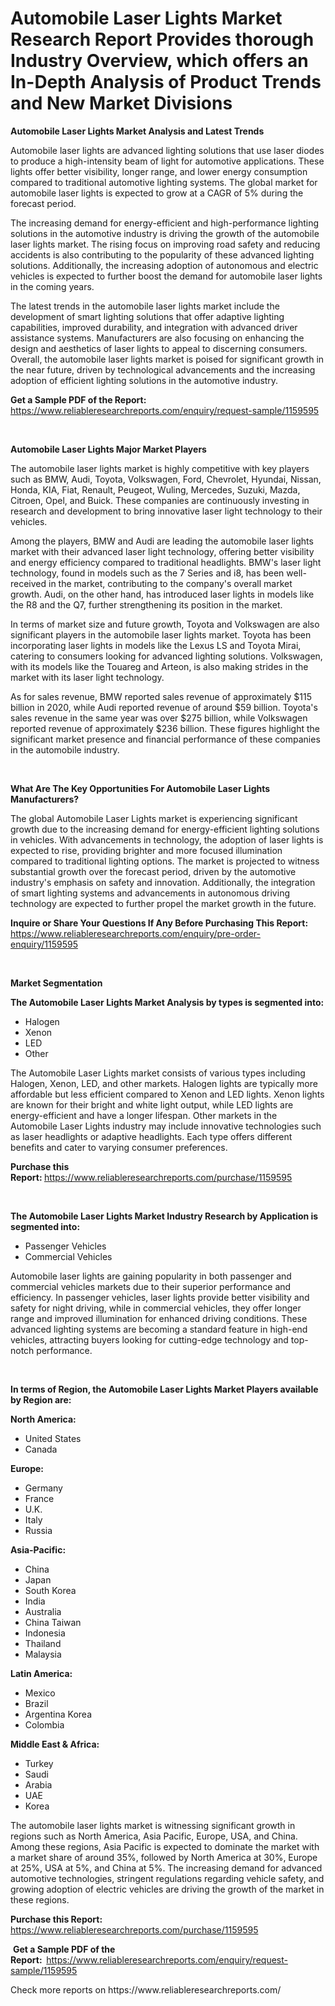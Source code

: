 <p><h1>Automobile Laser Lights Market Research Report Provides thorough Industry Overview, which offers an In-Depth Analysis of Product Trends and New Market Divisions</h1></p><p><strong>Automobile Laser Lights Market Analysis and Latest Trends</strong></p>
<p><p>Automobile laser lights are advanced lighting solutions that use laser diodes to produce a high-intensity beam of light for automotive applications. These lights offer better visibility, longer range, and lower energy consumption compared to traditional automotive lighting systems. The global market for automobile laser lights is expected to grow at a CAGR of 5% during the forecast period.</p><p>The increasing demand for energy-efficient and high-performance lighting solutions in the automotive industry is driving the growth of the automobile laser lights market. The rising focus on improving road safety and reducing accidents is also contributing to the popularity of these advanced lighting solutions. Additionally, the increasing adoption of autonomous and electric vehicles is expected to further boost the demand for automobile laser lights in the coming years.</p><p>The latest trends in the automobile laser lights market include the development of smart lighting solutions that offer adaptive lighting capabilities, improved durability, and integration with advanced driver assistance systems. Manufacturers are also focusing on enhancing the design and aesthetics of laser lights to appeal to discerning consumers. Overall, the automobile laser lights market is poised for significant growth in the near future, driven by technological advancements and the increasing adoption of efficient lighting solutions in the automotive industry.</p></p>
<p><strong>Get a Sample PDF of the Report:&nbsp;</strong> <a href="https://www.reliableresearchreports.com/enquiry/request-sample/1159595">https://www.reliableresearchreports.com/enquiry/request-sample/1159595</a></p>
<p>&nbsp;</p>
<p><strong>Automobile Laser Lights Major Market Players</strong></p>
<p><p>The automobile laser lights market is highly competitive with key players such as BMW, Audi, Toyota, Volkswagen, Ford, Chevrolet, Hyundai, Nissan, Honda, KIA, Fiat, Renault, Peugeot, Wuling, Mercedes, Suzuki, Mazda, Citroen, Opel, and Buick. These companies are continuously investing in research and development to bring innovative laser light technology to their vehicles.</p><p>Among the players, BMW and Audi are leading the automobile laser lights market with their advanced laser light technology, offering better visibility and energy efficiency compared to traditional headlights. BMW's laser light technology, found in models such as the 7 Series and i8, has been well-received in the market, contributing to the company's overall market growth. Audi, on the other hand, has introduced laser lights in models like the R8 and the Q7, further strengthening its position in the market.</p><p>In terms of market size and future growth, Toyota and Volkswagen are also significant players in the automobile laser lights market. Toyota has been incorporating laser lights in models like the Lexus LS and Toyota Mirai, catering to consumers looking for advanced lighting solutions. Volkswagen, with its models like the Touareg and Arteon, is also making strides in the market with its laser light technology.</p><p>As for sales revenue, BMW reported sales revenue of approximately $115 billion in 2020, while Audi reported revenue of around $59 billion. Toyota's sales revenue in the same year was over $275 billion, while Volkswagen reported revenue of approximately $236 billion. These figures highlight the significant market presence and financial performance of these companies in the automobile industry.</p></p>
<p>&nbsp;</p>
<p><strong>What Are The Key Opportunities For Automobile Laser Lights Manufacturers?</strong></p>
<p><p>The global Automobile Laser Lights market is experiencing significant growth due to the increasing demand for energy-efficient lighting solutions in vehicles. With advancements in technology, the adoption of laser lights is expected to rise, providing brighter and more focused illumination compared to traditional lighting options. The market is projected to witness substantial growth over the forecast period, driven by the automotive industry's emphasis on safety and innovation. Additionally, the integration of smart lighting systems and advancements in autonomous driving technology are expected to further propel the market growth in the future.</p></p>
<p><strong>Inquire or Share Your Questions If Any Before Purchasing This Report:</strong> <a href="https://www.reliableresearchreports.com/enquiry/pre-order-enquiry/1159595">https://www.reliableresearchreports.com/enquiry/pre-order-enquiry/1159595</a></p>
<p>&nbsp;</p>
<p><strong>Market Segmentation</strong></p>
<p><strong>The Automobile Laser Lights Market Analysis by types is segmented into:</strong></p>
<p><ul><li>Halogen</li><li>Xenon</li><li>LED</li><li>Other</li></ul></p>
<p><p>The Automobile Laser Lights market consists of various types including Halogen, Xenon, LED, and other markets. Halogen lights are typically more affordable but less efficient compared to Xenon and LED lights. Xenon lights are known for their bright and white light output, while LED lights are energy-efficient and have a longer lifespan. Other markets in the Automobile Laser Lights industry may include innovative technologies such as laser headlights or adaptive headlights. Each type offers different benefits and cater to varying consumer preferences.</p></p>
<p><strong>Purchase this Report:&nbsp;</strong><a href="https://www.reliableresearchreports.com/purchase/1159595">https://www.reliableresearchreports.com/purchase/1159595</a></p>
<p>&nbsp;</p>
<p><strong>The Automobile Laser Lights Market Industry Research by Application is segmented into:</strong></p>
<p><ul><li>Passenger Vehicles</li><li>Commercial Vehicles</li></ul></p>
<p><p>Automobile laser lights are gaining popularity in both passenger and commercial vehicles markets due to their superior performance and efficiency. In passenger vehicles, laser lights provide better visibility and safety for night driving, while in commercial vehicles, they offer longer range and improved illumination for enhanced driving conditions. These advanced lighting systems are becoming a standard feature in high-end vehicles, attracting buyers looking for cutting-edge technology and top-notch performance.</p></p>
<p>&nbsp;</p>
<p><strong>In terms of Region, the Automobile Laser Lights Market Players available by Region are:</strong></p>
<p>
    <p> <strong> North America: </strong>
        <ul>
            <li>United States</li>
            <li>Canada</li>
        </ul>
        </p> 
    <p> <strong> Europe: </strong>
        <ul>
            <li>Germany</li>
            <li>France</li>
            <li>U.K.</li>
            <li>Italy</li>
            <li>Russia</li>
        </ul>
        </p> 
    <p> <strong> Asia-Pacific: </strong>
        <ul>
            <li>China</li>
            <li>Japan</li>
            <li>South Korea</li>
            <li>India</li>
            <li>Australia</li>
            <li>China Taiwan</li>
            <li>Indonesia</li>
            <li>Thailand</li>
            <li>Malaysia</li>
        </ul>
        </p> 
    <p> <strong> Latin America: </strong>
        <ul>
            <li>Mexico</li>
            <li>Brazil</li>
            <li>Argentina Korea</li>
            <li>Colombia</li>
        </ul>
        </p> 
    <p> <strong> Middle East & Africa: </strong>
        <ul>
            <li>Turkey</li>
            <li>Saudi</li>
            <li>Arabia</li>
            <li>UAE</li>
            <li>Korea</li>
        </ul>
    </p>
    </p>
<p><p>The automobile laser lights market is witnessing significant growth in regions such as North America, Asia Pacific, Europe, USA, and China. Among these regions, Asia Pacific is expected to dominate the market with a market share of around 35%, followed by North America at 30%, Europe at 25%, USA at 5%, and China at 5%. The increasing demand for advanced automotive technologies, stringent regulations regarding vehicle safety, and growing adoption of electric vehicles are driving the growth of the market in these regions.</p></p>
<p><strong>Purchase this Report: </strong><a href="https://www.reliableresearchreports.com/purchase/1159595">https://www.reliableresearchreports.com/purchase/1159595</a></p>
<p>&nbsp;<strong>Get a Sample PDF of the Report:&nbsp;&nbsp;</strong><a href="https://www.reliableresearchreports.com/enquiry/request-sample/1159595">https://www.reliableresearchreports.com/enquiry/request-sample/1159595</a></p>
<p><strong></strong></p>
<p>Check more reports on https://www.reliableresearchreports.com/</p>